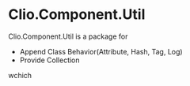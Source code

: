 Clio.Component.Util
====

Clio.Component.Util is a package for 
   - Append Class Behavior(Attribute, Hash, Tag, Log)
   - Provide Collection 

wchich 
